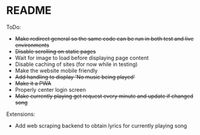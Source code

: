 # README

ToDo: 
- ~~Make redirect general so the same code can be run in both test and live environments~~
- ~~Disable scrolling on static pages~~
- Wait for image to load before displaying page content
- Disable caching of sites (for now while in testing)
- Make the website mobile friendly
- ~~Add handling to display 'No music being played'~~
- ~~Make it a PWA~~
- Properly center login screen
- ~~Make currently playing get request every minute and update if changed song~~

Extensions:
- Add web scraping backend to obtain lyrics for currently playing song
